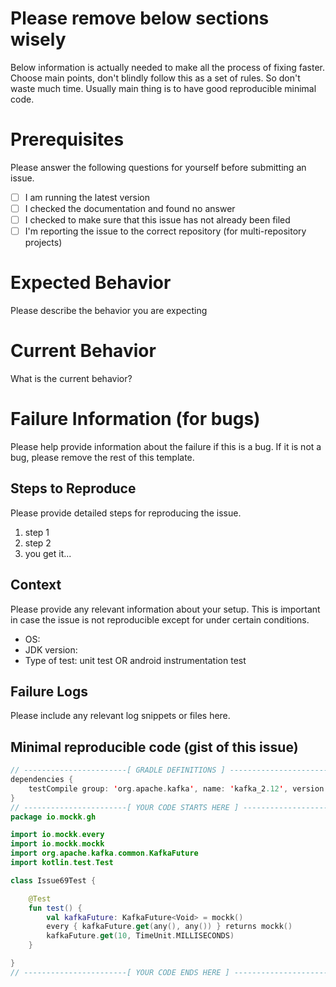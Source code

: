 # Please remove below sections wisely

Below information is actually needed to make all the process of fixing faster.
Choose main points, don't blindly follow this as a set of rules. 
So don't waste much time. Usually main thing is to have good reproducible minimal code.

# Prerequisites

Please answer the following questions for yourself before submitting an issue.

- [ ] I am running the latest version
- [ ] I checked the documentation and found no answer
- [ ] I checked to make sure that this issue has not already been filed
- [ ] I'm reporting the issue to the correct repository (for multi-repository projects)

# Expected Behavior

Please describe the behavior you are expecting

# Current Behavior

What is the current behavior?

# Failure Information (for bugs)

Please help provide information about the failure if this is a bug. If it is not a bug, please remove the rest of this template.

## Steps to Reproduce

Please provide detailed steps for reproducing the issue.

1. step 1
2. step 2
3. you get it...

## Context

Please provide any relevant information about your setup. This is important in case the issue is not reproducible except for under certain conditions.

* OS:
* JDK version:
* Type of test: unit test OR android instrumentation test


## Failure Logs

Please include any relevant log snippets or files here.

## Minimal reproducible code (gist of this issue)

```kotlin
// -----------------------[ GRADLE DEFINITIONS ] -----------------------
dependencies {
    testCompile group: 'org.apache.kafka', name: 'kafka_2.12', version: '1.1.0'
}
// -----------------------[ YOUR CODE STARTS HERE ] -----------------------
package io.mockk.gh

import io.mockk.every
import io.mockk.mockk
import org.apache.kafka.common.KafkaFuture
import kotlin.test.Test

class Issue69Test {

    @Test
    fun test() {
        val kafkaFuture: KafkaFuture<Void> = mockk()
        every { kafkaFuture.get(any(), any()) } returns mockk()
        kafkaFuture.get(10, TimeUnit.MILLISECONDS)
    }

}
// -----------------------[ YOUR CODE ENDS HERE ] -----------------------
```
